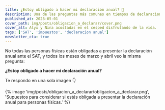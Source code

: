 ```yaml
---
title: ¿Estoy obligado a hacer mi declaración anual? 🤔
description: Una de las preguntas más comunes en tiempos de declaraciones anuales para personas físicas.
published_at: 2023-05-01
cover_path: img/posts/obligacion_a_declarar/cover.png
cover_alt: Alyx y Nina acostadas en el cesped disfrutando de la vida.
tags: ['SAT', 'impuestos', 'declaracion anual']
newsletter_cta: true
---
```


No todas las personas físicas están obligadas a presentar la declaración anual ante el SAT, y todos los meses de marzo y abril veo la misma pregunta:

**¿Estoy obligado a hacer mi declaración anual?**

Te respondo en una sola imagen 👇

{% image 'img/posts/obligacion_a_declarar/obligacion_a_declarar.png', 'Supuestos para considerar si estás obligada a presentar la declaración anual para personas físicas.' %}